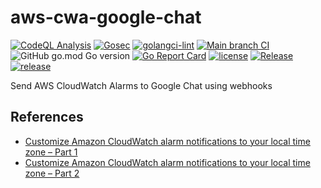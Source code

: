 # aws-cwa-google-chat

[![CodeQL Analysis](https://github.com/slashdevops/aws-cwa-google-chat/actions/workflows/codeql-analysis.yml/badge.svg)](https://github.com/slashdevops/aws-cwa-google-chat/actions/workflows/codeql-analysis.yml)
[![Gosec](https://github.com/slashdevops/aws-cwa-google-chat/actions/workflows/gosec.yml/badge.svg)](https://github.com/slashdevops/aws-cwa-google-chat/actions/workflows/gosec.yml)
[![golangci-lint](https://github.com/slashdevops/aws-cwa-google-chat/actions/workflows/golangci-lint.yml/badge.svg)](https://github.com/slashdevops/aws-cwa-google-chat/actions/workflows/golangci-lint.yml)
[![Main branch CI](https://github.com/slashdevops/aws-cwa-google-chat/actions/workflows/main.yml/badge.svg)](https://github.com/slashdevops/aws-cwa-google-chat/actions/workflows/main.yml)
![GitHub go.mod Go version](https://img.shields.io/github/go-mod/go-version/slashdevops/aws-cwa-google-chat?style=plastic)
[![Go Report Card](https://goreportcard.com/badge/github.com/slashdevops/aws-cwa-google-chat)](https://goreportcard.com/report/github.com/slashdevops/aws-cwa-google-chat)
[![license](https://img.shields.io/github/license/slashdevops/aws-cwa-google-chat.svg)](https://github.com/slashdevops/aws-cwa-google-chat/blob/main/LICENSE)
[![Release](https://github.com/slashdevops/aws-cwa-google-chat/actions/workflows/release.yml/badge.svg)](https://github.com/slashdevops/aws-cwa-google-chat/actions/workflows/release.yml)
[![release](https://img.shields.io/github/release/slashdevops/aws-cwa-google-chat/all.svg)](https://github.com/slashdevops/aws-cwa-google-chat/releases)

Send AWS CloudWatch Alarms to Google Chat using webhooks

## References

* [Customize Amazon CloudWatch alarm notifications to your local time zone – Part 1](https://aws.amazon.com/blogs/mt/customize-amazon-cloudwatch-alarm-notifications-to-your-local-time-zone-part-1/)
* [Customize Amazon CloudWatch alarm notifications to your local time zone – Part 2](https://aws.amazon.com/blogs/mt/customize-amazon-cloudwatch-alarm-notifications-to-your-local-time-zone-part-2/)

